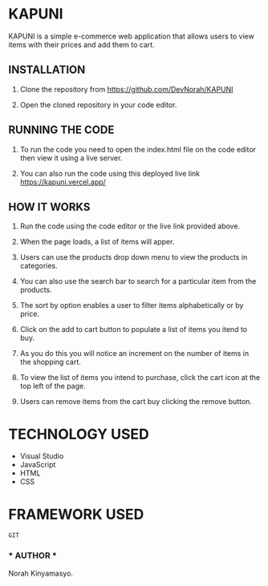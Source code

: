 # KAPUNI

KAPUNI is a simple e-commerce web application that allows users to view items with their prices and add them to cart.

## INSTALLATION

1. Clone the repository from https://github.com/DevNorah/KAPUNI

2. Open the cloned repository in your code editor.

## RUNNING THE CODE

1. To run the code you need to open the index.html file on the code editor then view it using a live server.

3. You can also run the code using this deployed live link https://kapuni.vercel.app/


## HOW IT WORKS

1. Run the code using the code editor or the live link provided above.

2. When the page loads, a list of items will apper.

3. Users can use the products drop down menu to view the products in categories.

4. You can also use the search bar to search for a particular item from the products.

5. The sort by option enables a user to filter items alphabetically or by price.

6. Click on the add to cart button to populate a list of items you itend to buy.

7. As you do this you will notice an increment on the number of items in the shopping cart.
   
8. To view the list of items you intend to purchase, click the cart icon at the top left of the page.
   
9. Users can remove items from the cart buy clicking the remove button.


# TECHNOLOGY USED
* Visual Studio 
* JavaScript 
* HTML 
* CSS 

# FRAMEWORK USED
    GIT

### * AUTHOR *
Norah Kinyamasyo.